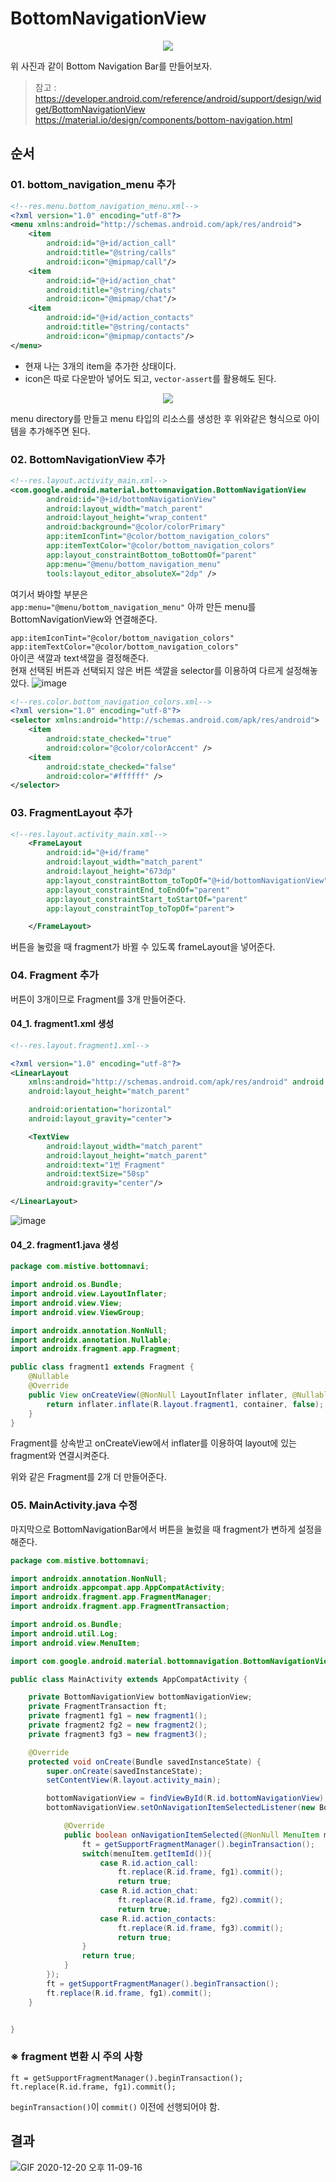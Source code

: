 # BottomNavigationView

<p align="center"><img src="https://user-images.githubusercontent.com/39082893/102714549-9d274180-4312-11eb-9078-8fd1b318c580.png">
</p>

위 사진과 같이 Bottom Navigation Bar를 만들어보자.

>  참고 : https://developer.android.com/reference/android/support/design/widget/BottomNavigationView
>  https://material.io/design/components/bottom-navigation.html
## 순서

### 01.  bottom_navigation_menu 추가
```xml
<!--res.menu.bottom_navigation_menu.xml-->
<?xml version="1.0" encoding="utf-8"?>
<menu xmlns:android="http://schemas.android.com/apk/res/android">
    <item
        android:id="@+id/action_call"
        android:title="@string/calls"
        android:icon="@mipmap/call"/>
    <item
        android:id="@+id/action_chat"
        android:title="@string/chats"
        android:icon="@mipmap/chat"/>
    <item
        android:id="@+id/action_contacts"
        android:title="@string/contacts"
        android:icon="@mipmap/contacts"/>
</menu>
```
* 현재 나는 3개의 item을 추가한 상태이다.
* icon은 따로 다운받아 넣어도 되고, `vector-assert`를 활용해도 된다.

<p align="center"><img src="https://user-images.githubusercontent.com/39082893/102714756-24c18000-4314-11eb-9918-b7da85f7e2d2.png">
</p>
menu directory를 만들고 menu 타입의 리소스를 생성한 후 위와같은 형식으로 아이템을 추가해주면 된다.

###  02. BottomNavigationView 추가
```xml
<!--res.layout.activity_main.xml-->
<com.google.android.material.bottomnavigation.BottomNavigationView
        android:id="@+id/bottomNavigationView"
        android:layout_width="match_parent"
        android:layout_height="wrap_content"
        android:background="@color/colorPrimary"
        app:itemIconTint="@color/bottom_navigation_colors"
        app:itemTextColor="@color/bottom_navigation_colors"
        app:layout_constraintBottom_toBottomOf="parent"
        app:menu="@menu/bottom_navigation_menu"
        tools:layout_editor_absoluteX="2dp" />
```
여기서 봐야할 부분은  
`app:menu="@menu/bottom_navigation_menu"`
아까 만든 menu를 BottomNavigationView와 연결해준다.

 `app:itemIconTint="@color/bottom_navigation_colors"`  
 `app:itemTextColor="@color/bottom_navigation_colors"`  
 아이콘 색깔과 text색깔을 결정해준다.  
 현재 선택된 버튼과 선택되지 않은 버튼 색깔을 selector를 이용하여 다르게 설정해놓았다.
![image](https://user-images.githubusercontent.com/39082893/102714870-fb552400-4314-11eb-9fe0-10ed8b957a77.png)
```xml
<!--res.color.bottom_navigation_colors.xml-->
<?xml version="1.0" encoding="utf-8"?>
<selector xmlns:android="http://schemas.android.com/apk/res/android">
    <item
        android:state_checked="true"
        android:color="@color/colorAccent" />
    <item
        android:state_checked="false"
        android:color="#ffffff" />
</selector>
```

### 03. FragmentLayout 추가
```xml
<!--res.layout.activity_main.xml-->
    <FrameLayout
        android:id="@+id/frame"
        android:layout_width="match_parent"
        android:layout_height="673dp"
        app:layout_constraintBottom_toTopOf="@+id/bottomNavigationView"
        app:layout_constraintEnd_toEndOf="parent"
        app:layout_constraintStart_toStartOf="parent"
        app:layout_constraintTop_toTopOf="parent">

    </FrameLayout>
```
버튼을 눌렀을 때 fragment가 바뀔 수 있도록 frameLayout을 넣어준다.


### 04. Fragment 추가
버튼이 3개이므로 Fragment를 3개 만들어준다.

#### 04_1. fragment1.xml 생성
```xml
<!--res.layout.fragment1.xml-->

<?xml version="1.0" encoding="utf-8"?>
<LinearLayout
    xmlns:android="http://schemas.android.com/apk/res/android" android:layout_width="match_parent"
    android:layout_height="match_parent"

    android:orientation="horizontal"
    android:layout_gravity="center">

    <TextView
        android:layout_width="match_parent"
        android:layout_height="match_parent"
        android:text="1번 Fragment"
        android:textSize="50sp"
        android:gravity="center"/>

</LinearLayout>
```
![image](https://user-images.githubusercontent.com/39082893/102714947-76b6d580-4315-11eb-9c14-d07756566a8c.png)

#### 04_2. fragment1.java 생성
```java
package com.mistive.bottomnavi;

import android.os.Bundle;
import android.view.LayoutInflater;
import android.view.View;
import android.view.ViewGroup;

import androidx.annotation.NonNull;
import androidx.annotation.Nullable;
import androidx.fragment.app.Fragment;

public class fragment1 extends Fragment {
    @Nullable
    @Override
    public View onCreateView(@NonNull LayoutInflater inflater, @Nullable ViewGroup container, @Nullable Bundle savedInstanceState) {
        return inflater.inflate(R.layout.fragment1, container, false);
    }
}
```
Fragment를 상속받고 onCreateView에서 inflater를 이용하여 layout에 있는 fragment와 연결시켜준다.

위와 같은 Fragment를 2개 더 만들어준다.

### 05. MainActivity.java 수정
마지막으로 BottomNavigationBar에서 버튼을 눌렀을 때 fragment가 변하게 설정을 해준다.
```java
package com.mistive.bottomnavi;

import androidx.annotation.NonNull;
import androidx.appcompat.app.AppCompatActivity;
import androidx.fragment.app.FragmentManager;
import androidx.fragment.app.FragmentTransaction;

import android.os.Bundle;
import android.util.Log;
import android.view.MenuItem;

import com.google.android.material.bottomnavigation.BottomNavigationView;

public class MainActivity extends AppCompatActivity {

    private BottomNavigationView bottomNavigationView;
    private FragmentTransaction ft;
    private fragment1 fg1 = new fragment1();
    private fragment2 fg2 = new fragment2();
    private fragment3 fg3 = new fragment3();

    @Override
    protected void onCreate(Bundle savedInstanceState) {
        super.onCreate(savedInstanceState);
        setContentView(R.layout.activity_main);

        bottomNavigationView = findViewById(R.id.bottomNavigationView);
        bottomNavigationView.setOnNavigationItemSelectedListener(new BottomNavigationView.OnNavigationItemSelectedListener() {

            @Override
            public boolean onNavigationItemSelected(@NonNull MenuItem menuItem) {
                ft = getSupportFragmentManager().beginTransaction();
                switch(menuItem.getItemId()){
                    case R.id.action_call:
                        ft.replace(R.id.frame, fg1).commit();
                        return true;
                    case R.id.action_chat:
                        ft.replace(R.id.frame, fg2).commit();
                        return true;
                    case R.id.action_contacts:
                        ft.replace(R.id.frame, fg3).commit();
                        return true;
                }
                return true;
            }
        });
        ft = getSupportFragmentManager().beginTransaction();
        ft.replace(R.id.frame, fg1).commit();
    }


}
```
### ※ fragment 변환 시 주의 사항
``` 
ft = getSupportFragmentManager().beginTransaction();
ft.replace(R.id.frame, fg1).commit();  
```
`beginTransaction()`이 `commit()` 이전에 선행되어야 함.

## 결과
![GIF 2020-12-20 오후 11-09-16](https://user-images.githubusercontent.com/39082893/102715384-6eac6500-4318-11eb-8156-c6abbc698e7b.gif)

  
